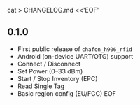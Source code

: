 cat > CHANGELOG.md <<'EOF'
## 0.1.0
- First public release of `chafon_h906_rfid`
- Android (on-device UART/OTG) support
- Connect / Disconnect
- Set Power (0–33 dBm)
- Start / Stop Inventory (EPC)
- Read Single Tag
- Basic region config (EU/FCC)
  EOF
